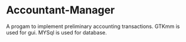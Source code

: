 # Accountant-Manager
 A progam to implement preliminary accounting transactions. GTKmm is used for gui. MYSql is used for database.
